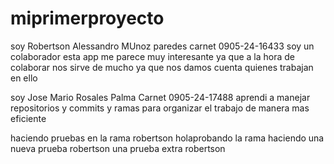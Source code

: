 # miprimerproyecto
soy Robertson Alessandro MUnoz paredes 
carnet 0905-24-16433
soy un colaborador esta app me parece muy interesante ya que a la hora de colaborar nos sirve de mucho ya que nos damos cuenta quienes trabajan en ello


soy Jose Mario Rosales Palma
Carnet 0905-24-17488
aprendi a manejar repositorios y commits y ramas para organizar el trabajo de manera mas eficiente

haciendo pruebas en la rama robertson
holaprobando la rama
haciendo una nueva prueba robertson
una prueba extra robertson